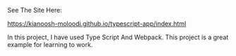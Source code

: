 See The Site Here:

https://kianoosh-moloodi.github.io/typescript-app/index.html

In this project, I have used Type Script And Webpack. This project is a great example for learning to work.
